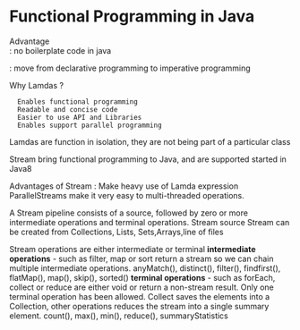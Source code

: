 # Functional Programming in Java

Advantage   
:   no boilerplate code in java

:   move from declarative programming to imperative programming

Why Lamdas ?

      Enables functional programming
      Readable and concise code
      Easier to use API and Libraries
      Enables support parallel programming

Lamdas are function in isolation, they are not being part of a particular class 

Stream bring functional programming to Java, and are supported started in Java8

Advantages of Stream : 
    Make heavy use of Lamda expression
    ParallelStreams make it very easy to multi-threaded operations.

A Stream pipeline consists of a source, followed by zero or more intermediate operations and terminal operations.
Stream source
     Stream can be created from Collections, Lists, Sets,Arrays,line of files

Stream operations are either intermediate or terminal
    **intermediate operations** - such as filter, map or sort return a stream so we can chain multiple intermediate operations.
            anyMatch(), distinct(), filter(), findfirst(), flatMap(), map(), skip(), sorted()
    **terminal operations** - such as forEach, collect or reduce are either void or return a non-stream result. Only one terminal operation has been allowed.
        Collect saves the elements into a Collection, other operations reduces the stream into a single summary element.
        count(), max(), min(), reduce(), summaryStatistics
